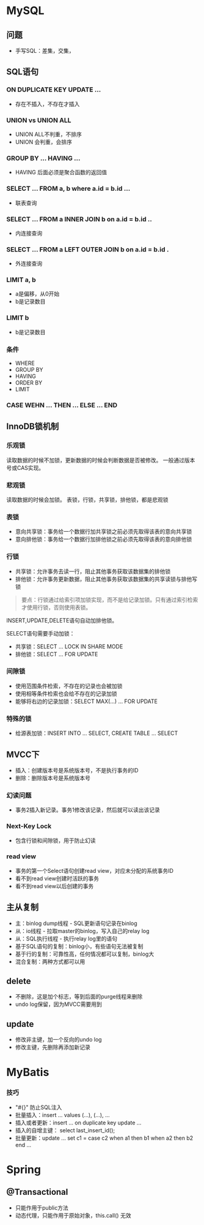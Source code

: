 # MySQL

## 问题
* 手写SQL：差集，交集，

## SQL语句

### ON DUPLICATE KEY UPDATE ...
- 存在不插入，不存在才插入

### UNION vs UNION ALL
* UNION ALL不判重，不排序
* UNION 会判重，会排序

### GROUP BY ... HAVING ...
* HAVING 后面必须是聚合函数的返回值

### SELECT ... FROM a, b where a.id = b.id ...
* 联表查询

### SELECT ... FROM a INNER JOIN b on a.id = b.id ..
* 内连接查询

### SELECT ... FROM a LEFT OUTER JOIN b on a.id = b.id .
* 外连接查询

### LIMIT a, b
- a是偏移，从0开始
- b是记录数目

### LIMIT b
- b是记录数目

### 条件
- WHERE 
- GROUP BY
- HAVING
- ORDER BY
- LIMIT

### CASE WEHN ... THEN ... ELSE ... END


## InnoDB锁机制
### 乐观锁
读取数据的时候不加锁，更新数据的时候会判断数据是否被修改。
一般通过版本号或CAS实现。

### 悲观锁
读取数据的时候会加锁。
表锁，行锁，共享锁，排他锁，都是悲观锁

### 表锁
- 意向共享锁：事务给一个数据行加共享锁之前必须先取得该表的意向共享锁
- 意向排他锁：事务给一个数据行加排他锁之前必须先取得该表的意向排他锁

### 行锁
* 共享锁：允许事务去读一行，阻止其他事务获取该数据集的排他锁
* 排他锁：允许事务更新数据，阻止其他事务获取该数据集的共享读锁与排他写锁

> 要点：行锁通过给索引项加锁实现，而不是给记录加锁。只有通过索引检索才使用行锁，否则使用表锁。

INSERT,UPDATE,DELETE语句自动加排他锁。

SELECT语句需要手动加锁：
- 共享锁：SELECT ... LOCK IN SHARE MODE
- 排他锁：SELECT ... FOR UPDATE

### 间隙锁
* 使用范围条件检索，不存在的记录也会被加锁
* 使用相等条件检索也会给不存在的记录加锁
* 能够将右边的记录加锁：SELECT MAX(...) ... FOR UPDATE

### 特殊的锁
* 给源表加锁：INSERT INTO ... SELECT, CREATE TABLE ... SELECT

## MVCC下
- 插入：创建版本号是系统版本号，不是执行事务的ID
- 删除：删除版本号是系统版本号

### 幻读问题
- 事务2插入新记录。事务1修改该记录，然后就可以读出该记录

### Next-Key Lock
- 包含行锁和间隙锁，用于防止幻读

### read view
- 事务的第一个Select语句创建read view，对应未分配的系统事务ID
- 看不到read view创建时活跃的事务
- 看不到read view以后创建的事务

## 主从复制
- 主：binlog dump线程 - SQL更新语句记录在binlog
- 从：io线程 - 拉取master的binlog，写入自己的relay log
- 从：SQL执行线程 - 执行relay log里的语句
- 基于SQL语句的复制：binlog小，有些语句无法被复制
- 基于行的复制：可靠性高，任何情况都可以复制，binlog大
- 混合复制：两种方式都可以用

## delete
- 不删除，这是加个标志，等到后面的purge线程来删除
- undo log保留，因为MVCC需要用到

## update
- 修改非主键，加一个反向的undo log
- 修改主键，先删除再添加新记录

# MyBatis

### 技巧
* "#{}" 防止SQL注入
* 批量插入：insert ... values (...), (...), ...
* 插入或者更新：insert ... on duplicate key update ...
* 插入的自增主键： select last_insert_id();
* 批量更新：update ... set c1 = case c2 when a1 then b1 when a2 then b2 end ...


# Spring

## @Transactional
* 只能作用于public方法
* 动态代理，只能作用于原始对象，this.call() 无效


